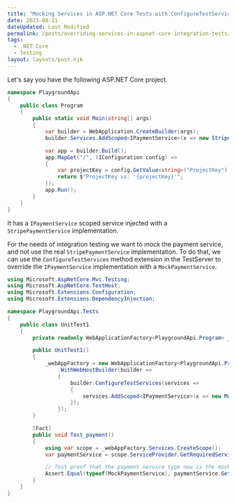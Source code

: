 ```yaml
---
title: "Mocking Services in ASP.NET Core Tests with ConfigureTestServices()"
date: 2023-08-11
dateUpdated: Last Modified
permalink: /posts/overriding-services-in-aspnet-core-integration-tests/
tags:
  - .NET Core
  - Testing
layout: layouts/post.njk
---
```


Let's say you have the following ASP.NET Core project. 

```cs
namespace PlaygroundApi
{
    public class Program
    {
        public static void Main(string[] args)
        {
            var builder = WebApplication.CreateBuilder(args);
            builder.Services.AddScoped<IPaymentService>(x => new StripePaymentService());

            var app = builder.Build();
            app.MapGet("/", (IConfiguration config) =>
            {
                var projectKey = config.GetValue<string>("ProjectKey");
                return $"ProjectKey is: '{projectKey}'";
            });
            app.Run();
        }
    }
}
```

It has a `IPaymentService` scoped service injected with a `StripePaymentService` implementation. 

For the needs of integration testing we want to mock the payment service, and not use the real `StripePaymentService` implementation. To do that, we can use the `ConfigureTestServices` method extension in the TestServer to override the `IPaymentService` implementation with a `MockPaymentService`.

```cs
using Microsoft.AspNetCore.Mvc.Testing;
using Microsoft.AspNetCore.TestHost;
using Microsoft.Extensions.Configuration;
using Microsoft.Extensions.DependencyInjection;

namespace PlaygroundApi.Tests
{
    public class UnitTest1
    {
        private readonly WebApplicationFactory<PlaygroundApi.Program> _webAppFactory;

        public UnitTest1()
        {
            _webAppFactory = new WebApplicationFactory<PlaygroundApi.Program>()
                .WithWebHostBuilder(builder =>
                {
                    builder.ConfigureTestServices(services =>
                    {
                        services.AddScoped<IPaymentService>(x => new MockPaymentService());
                    });
                });
        }

        [Fact]
        public void Test_payment()
        {
            using var scope = _webAppFactory.Services.CreateScope();
            var paymentService = scope.ServiceProvider.GetRequiredService<IPaymentService>();

            // Test proof that the payment service type now is the mock.
            Assert.Equal(typeof(MockPaymentService), paymentService.GetType());
        }
    }
}
```
